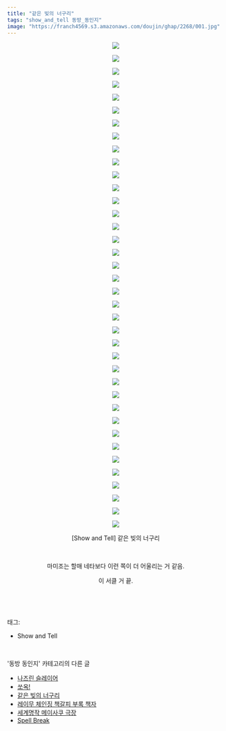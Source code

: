 ```yaml
---
title: "같은 빚의 너구리"
tags: "show_and_tell 동방_동인지"
image: "https://franch4569.s3.amazonaws.com/doujin/ghap/2268/001.jpg"
---
```

<div class="article">
<p style="text-align: center; clear: none; float: none;"><img src="{{ site.imgserver2 }}/ghap/2268/001.jpg"/></p>
<p style="text-align: center; clear: none; float: none;"><img src="{{ site.imgserver2 }}/ghap/2268/002.jpg"/></p>
<p style="text-align: center; clear: none; float: none;"><img src="{{ site.imgserver2 }}/ghap/2268/003.jpg"/></p>
<p style="text-align: center; clear: none; float: none;"><img src="{{ site.imgserver2 }}/ghap/2268/004.jpg"/></p>
<p style="text-align: center; clear: none; float: none;"><img src="{{ site.imgserver2 }}/ghap/2268/005.jpg"/></p>
<p style="text-align: center; clear: none; float: none;"><img src="{{ site.imgserver2 }}/ghap/2268/006.jpg"/></p>
<p style="text-align: center; clear: none; float: none;"><img src="{{ site.imgserver2 }}/ghap/2268/007.jpg"/></p>
<p style="text-align: center; clear: none; float: none;"><img src="{{ site.imgserver2 }}/ghap/2268/008.jpg"/></p>
<p style="text-align: center; clear: none; float: none;"><img src="{{ site.imgserver2 }}/ghap/2268/009.jpg"/></p>
<p style="text-align: center; clear: none; float: none;"><img src="{{ site.imgserver2 }}/ghap/2268/010.jpg"/></p>
<p style="text-align: center; clear: none; float: none;"><img src="{{ site.imgserver2 }}/ghap/2268/011.jpg"/></p>
<p style="text-align: center; clear: none; float: none;"><img src="{{ site.imgserver2 }}/ghap/2268/012.jpg"/></p>
<p style="text-align: center; clear: none; float: none;"><img src="{{ site.imgserver2 }}/ghap/2268/013.jpg"/></p>
<p style="text-align: center; clear: none; float: none;"><img src="{{ site.imgserver2 }}/ghap/2268/014.jpg"/></p>
<p style="text-align: center; clear: none; float: none;"><img src="{{ site.imgserver2 }}/ghap/2268/015.jpg"/></p>
<p style="text-align: center; clear: none; float: none;"><img src="{{ site.imgserver2 }}/ghap/2268/016.jpg"/></p>
<p style="text-align: center; clear: none; float: none;"><img src="{{ site.imgserver2 }}/ghap/2268/017.jpg"/></p>
<p style="text-align: center; clear: none; float: none;"><img src="{{ site.imgserver2 }}/ghap/2268/018.jpg"/></p>
<p style="text-align: center; clear: none; float: none;"><img src="{{ site.imgserver2 }}/ghap/2268/019.jpg"/></p>
<p style="text-align: center; clear: none; float: none;"><img src="{{ site.imgserver2 }}/ghap/2268/020.jpg"/></p>
<p style="text-align: center; clear: none; float: none;"><img src="{{ site.imgserver2 }}/ghap/2268/021.jpg"/></p>
<p style="text-align: center; clear: none; float: none;"><img src="{{ site.imgserver2 }}/ghap/2268/022.jpg"/></p>
<p style="text-align: center; clear: none; float: none;"><img src="{{ site.imgserver2 }}/ghap/2268/023.jpg"/></p>
<p style="text-align: center; clear: none; float: none;"><img src="{{ site.imgserver2 }}/ghap/2268/024.jpg"/></p>
<p style="text-align: center; clear: none; float: none;"><img src="{{ site.imgserver2 }}/ghap/2268/025.jpg"/></p>
<p style="text-align: center; clear: none; float: none;"><img src="{{ site.imgserver2 }}/ghap/2268/026.jpg"/></p>
<p style="text-align: center; clear: none; float: none;"><img src="{{ site.imgserver2 }}/ghap/2268/027.jpg"/></p>
<p style="text-align: center; clear: none; float: none;"><img src="{{ site.imgserver2 }}/ghap/2268/028.jpg"/></p>
<p style="text-align: center; clear: none; float: none;"><img src="{{ site.imgserver2 }}/ghap/2268/029.jpg"/></p>
<p style="text-align: center; clear: none; float: none;"><img src="{{ site.imgserver2 }}/ghap/2268/030.jpg"/></p>
<p style="text-align: center; clear: none; float: none;"><img src="{{ site.imgserver2 }}/ghap/2268/031.jpg"/></p>
<p style="text-align: center; clear: none; float: none;"><img src="{{ site.imgserver2 }}/ghap/2268/032.jpg"/></p>
<p style="text-align: center; clear: none; float: none;"><img src="{{ site.imgserver2 }}/ghap/2268/033.jpg"/></p>
<p style="text-align: center; clear: none; float: none;"><img src="{{ site.imgserver2 }}/ghap/2268/034.jpg"/></p>
<p style="text-align: center; clear: none; float: none;"><img src="{{ site.imgserver2 }}/ghap/2268/035.jpg"/></p>
<p style="text-align: center; clear: none; float: none;"><img src="{{ site.imgserver2 }}/ghap/2268/036.jpg"/></p>
<p style="text-align: center; clear: none; float: none;"><img src="{{ site.imgserver2 }}/ghap/2268/037.jpg"/></p>
<p style="text-align: center; clear: none; float: none;"><img src="{{ site.imgserver2 }}/ghap/2268/038.jpg"/></p>
<p style="text-align: center; clear: none; float: none;">[Show and Tell] 같은 빚의 너구리</p>
<p style="text-align: center; clear: none; float: none;"><br/></p>
<p style="text-align: center; clear: none; float: none;">마미조는 할매 네타보다 이런 쪽이 더 어울리는 거 같음.</p>
<p style="text-align: center; clear: none; float: none;">이 서클 거 끝.</p>
<p><br/></p>
</div><br/>
<div class="tagTrail">
<p>태그: </p>
<ul>
<li>Show and Tell</li>
</ul>
</div><br/>
<div class="another">
<p>'동방 동인지' 카테고리의 다른 글</p>
<ul>
<li><a href="/ghap_2271">나즈린 슬레이어</a></li>
<li><a href="/ghap_2269">쏘옥!</a></li>
<li><a href="/ghap_2268">같은 빚의 너구리</a></li>
<li><a href="/ghap_2267">레이무 체인징 책갈피 부록 책자</a></li>
<li><a href="/ghap_2266">세계명작 메이사쿠 극장</a></li>
<li><a href="/ghap_2265">Spell Break</a></li>
</ul>
</div><br/>
<div class="cb_module cb_fluid">
<div class="cb_wrt cb_profile">
</div><!-- commentList close -->
</div><br/>
